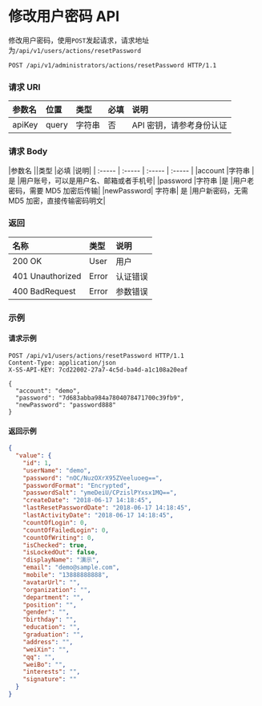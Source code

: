 # 修改用户密码 API

修改用户密码，使用`POST`发起请求，请求地址为`/api/v1/users/actions/resetPassword`

```
POST /api/v1/administrators/actions/resetPassword HTTP/1.1
```

### 请求 URI

|参数名	|位置	|类型	|必填	|说明|
| :----- | :----- | :----- | :----- | :----- |
|apiKey|	query|	字符串|	否	|API 密钥，请参考身份认证|

### 请求 Body

|参数名	||类型	|必填	|说明|
| :----- | :----- | :----- | :----- |
|account	|字符串	|是	|用户账号，可以是用户名、邮箱或者手机号|
|password	|字符串	|是	|用户老密码，需要 MD5 加密后传输|
|newPassword|	字符串|	是	|用户新密码，无需 MD5 加密，直接传输密码明文|

### 返回

| 名称 | 类型 | 说明 |
| :----- | :----- | :----- |
|200 OK	|User	|用户|
|401 Unauthorized	|Error	|认证错误|
|400 BadRequest	|Error	|参数错误|

### 示例

#### 请求示例

```
POST /api/v1/users/actions/resetPassword HTTP/1.1
Content-Type: application/json
X-SS-API-KEY: 7cd22002-27a7-4c5d-ba4d-a1c108a20eaf

{
  "account": "demo",
  "password": "7d683abba984a7804078471700c39fb9",
  "newPassword": "password888"
}
```

#### 返回示例

```json
{
  "value": {
    "id": 1,
    "userName": "demo",
    "password": "nOC/NuzOXrX95ZVeeluoeg==",
    "passwordFormat": "Encrypted",
    "passwordSalt": "ymeDeiU/CPzislPYxsx1MQ==",
    "createDate": "2018-06-17 14:18:45",
    "lastResetPasswordDate": "2018-06-17 14:18:45",
    "lastActivityDate": "2018-06-17 14:18:45",
    "countOfLogin": 0,
    "countOfFailedLogin": 0,
    "countOfWriting": 0,
    "isChecked": true,
    "isLockedOut": false,
    "displayName": "演示",
    "email": "demo@sample.com",
    "mobile": "13888888888",
    "avatarUrl": "",
    "organization": "",
    "department": "",
    "position": "",
    "gender": "",
    "birthday": "",
    "education": "",
    "graduation": "",
    "address": "",
    "weiXin": "",
    "qq": "",
    "weiBo": "",
    "interests": "",
    "signature": ""
  }
}
```